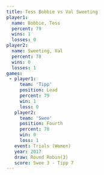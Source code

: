 ```yaml
---
title: Tess Bobbie vs Val Sweeting
player1:             
  name: Bobbie, Tess 
  percent: 79        
  wins: 1            
  losses: 0          
player2:             
  name: Sweeting, Val
  percent: 78        
  wins: 0            
  losses: 1          
games:
 - player1:        
     team: 'Tipp'  
     position: Lead
     percent: 79   
     win: 1        
     loss: 0       
   player2:          
     team: 'Swee'    
     position: Fourth
     percent: 78     
     win: 0          
     loss: 1         
   event: Trials (Women) 
   year: 2017            
   draw: Round Robin(3)  
   score: Swee 3 - Tipp 7
---
```

